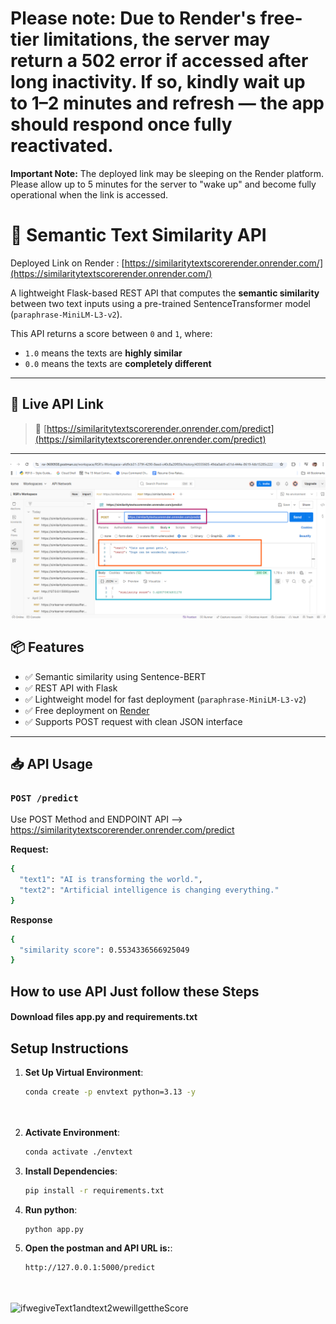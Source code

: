 # Please note: Due to Render's free-tier limitations, the server may return a 502 error if accessed after long inactivity. If so, kindly wait up to 1–2 minutes and refresh — the app should respond once fully reactivated.
**Important Note:** The deployed link may be sleeping on the Render platform. Please allow up to 5 minutes for the server to "wake up" and become fully operational when the link is accessed.
# 🧠 Semantic Text Similarity API 
Deployed Link on Render : [https://similaritytextscorerender.onrender.com/](https://similaritytextscorerender.onrender.com/)

A lightweight Flask-based REST API that computes the **semantic similarity** between two text inputs using a pre-trained SentenceTransformer model (`paraphrase-MiniLM-L3-v2`). 

This API returns a score between `0` and `1`, where:
- `1.0` means the texts are **highly similar**
- `0.0` means the texts are **completely different**

---

## 🚀 Live API Link

> 🔗 [https://similaritytextscorerender.onrender.com/predict](https://similaritytextscorerender.onrender.com/predict)
---
![Apiscoretest](Apiscoretest.png)
## 📦 Features

- ✅ Semantic similarity using Sentence-BERT
- ✅ REST API with Flask
- ✅ Lightweight model for fast deployment (`paraphrase-MiniLM-L3-v2`)
- ✅ Free deployment on [Render](https://render.com)
- ✅ Supports POST request with clean JSON interface

---

## 📥 API Usage

### `POST /predict`
Use POST Method and ENDPOINT API --> https://similaritytextscorerender.onrender.com/predict

**Request:**

```bash
{
  "text1": "AI is transforming the world.",
  "text2": "Artificial intelligence is changing everything."
}
```

**Response**
```bash
{
  "similarity score": 0.5534336566925049
}
```




## How to use API Just follow these Steps
 #### Download files app.py and requirements.txt
## Setup Instructions
1. **Set Up Virtual Environment**:
   ```bash
   conda create -p envtext python=3.13 -y

   


2. **Activate Environment**:
   ```bash
   conda activate ./envtext

3. **Install Dependencies**:
   ```bash
   pip install -r requirements.txt


3. **Run python**:
   ```bash
   python app.py


5. **Open the postman and API URL is:**:
   ```bash
   http://127.0.0.1:5000/predict




![ifwegiveText1andtext2wewillgettheScore](OutputTextScore.png)
